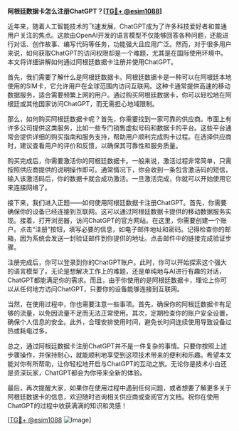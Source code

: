 **阿根廷数据卡怎么注册ChatGPT？[[TG💪+ @esim1088](https://t.me/s/esim1088)]**

近年来，随着人工智能技术的飞速发展，ChatGPT成为了许多科技爱好者和普通用户关注的焦点。这款由OpenAI开发的语言模型不仅能够回答各种问题，还能进行对话、创作故事、编写代码等任务，功能强大且应用广泛。然而，对于很多用户来说，如何获取ChatGPT的访问权限却是一个难题，尤其是在国际使用环境中。本文将详细讲解如何通过阿根廷数据卡注册并使用ChatGPT。

首先，我们需要了解什么是阿根廷数据卡。阿根廷数据卡是一种可以在阿根廷本地使用的SIM卡，它允许用户在全球范围内访问互联网。这种卡通常提供高速的移动数据服务，适合需要频繁上网的用户。通过购买阿根廷数据卡，你可以轻松地在阿根廷或其他国家访问ChatGPT，而无需担心地域限制。

那么，如何购买阿根廷数据卡呢？首先，你需要找到一家可靠的供应商。市面上有许多公司提供这类服务，比如一些专门销售虚拟号码和数据卡的平台。这些平台通常会提供详细的购买指南和服务支持，帮助用户顺利完成购卡过程。在选择供应商时，建议查看用户的评价和反馈，以确保其可靠性和服务质量。

购买完成后，你需要激活你的阿根廷数据卡。一般来说，激活过程非常简单，只需按照供应商提供的说明操作即可。通常情况下，你会收到一条包含激活码的短信，输入该激活码后，你的数据卡就会成功激活。一旦激活完成，你就可以开始使用它来连接网络了。

接下来，我们进入正题——如何使用阿根廷数据卡注册ChatGPT。首先，你需要确保你的设备已经连接到互联网。这可以通过阿根廷数据卡提供的移动数据服务实现。接着，打开浏览器，访问ChatGPT的官方网站。在这里，你需要创建一个账户。点击“注册”按钮，填写必要的信息，如电子邮件地址和密码。记得检查你的邮箱，因为系统会发送一封验证邮件到你提供的地址。点击邮件中的链接完成验证步骤。

注册完成后，你可以登录到你的ChatGPT账户。此时，你可以开始探索这个强大的语言模型了。无论是想解决工作上的难题，还是单纯地与AI进行有趣的对话，ChatGPT都能满足你的需求。而且，由于你使用的是阿根廷数据卡，理论上你可以从任何地方访问ChatGPT，只要你的设备能够连接到互联网。

当然，在使用过程中，你也需要注意一些事项。首先，确保你的阿根廷数据卡有足够的流量，以免因流量不足而无法正常使用。其次，定期检查你的账户安全设置，确保个人信息的安全。此外，合理安排使用时间，避免长时间连续使用导致设备过热或耗电过多。

总之，通过阿根廷数据卡注册ChatGPT并不是一件复杂的事情。只要你按照上述步骤操作，并保持耐心，就能顺利地享受到这项技术带来的便利和乐趣。希望本文能对你有所帮助，让你轻松地开启与ChatGPT的互动之旅。无论你是技术小白还是资深玩家，ChatGPT都会为你带来全新的体验。

最后，再次提醒大家，如果你在使用过程中遇到任何问题，或者想要了解更多关于阿根廷数据卡的信息，欢迎随时咨询相关供应商或查阅官方文档。祝你在使用ChatGPT的过程中收获满满的知识和灵感！

[[TG💪+ @esim1088](https://t.me/s/esim1088) ![Image](https://i.postimg.cc/4NQfJmqS/Snipaste-2025-05-13-00-14-12.png)]